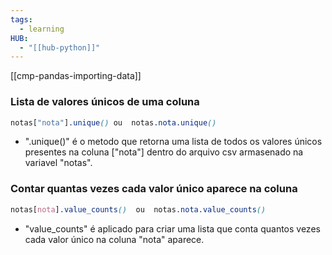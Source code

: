 ```yaml
---
tags:
  - learning
HUB:
  - "[[hub-python]]"
---
```

[[cmp-pandas-importing-data]]

### Lista de valores únicos de uma coluna
```css
notas["nota"].unique() ou  notas.nota.unique()
```
- ".unique()" é o metodo que retorna uma lista de todos os valores únicos presentes na coluna ["nota"] dentro do arquivo csv armasenado na variavel "notas".

### Contar quantas vezes cada valor único aparece na coluna
 ```css
notas[nota].value_counts()  ou  notas.nota.value_counts()
```
- "value_counts" é aplicado para criar uma lista que conta quantos vezes cada valor único na coluna "nota" aparece.


